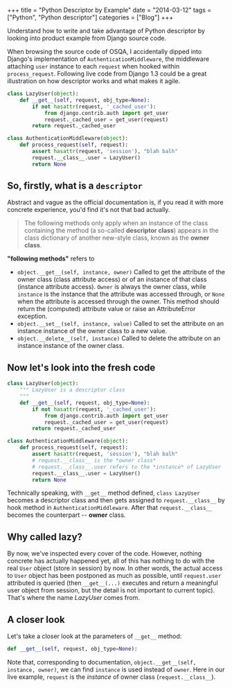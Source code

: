 +++
title = "Python Descriptor by Example"
date = "2014-03-12"
tags = ["Python", "Python descriptor"]
categories = ["Blog"]
+++

Understand how to write and take advantage of Python descriptor by looking into product example from Django source code.

When browsing the source code of OSQA, I accidentally dipped into Django's implementation of `AuthenticationMiddleware`, the middleware attaching `user` instance to each `request` when hooked within `process_request`. Following live code from Django 1.3 could be a great illustration on how descriptor works and what makes it agile.


```python
class LazyUser(object):
    def __get__(self, request, obj_type=None):
        if not hasattr(request, '_cached_user'):
            from django.contrib.auth import get_user
            request._cached_user = get_user(request)
        return request._cached_user

class AuthenticationMiddleware(object):
    def process_request(self, request):
        assert hasattr(request, 'session'), "blah balh"
        request.__class__.user = LazyUser()
        return None
```


So, firstly, what is a `descriptor`
-----------------------------------

Abstract and vague as the official documentation is, if you read it with more concrete experience, 
you'd find it's not that bad actually.


>The following methods only apply when an instance of the class containing the method (a so-called **descriptor class**) appears in the class dictionary of another new-style class, known as the **owner class**.

**"following methods"** refers to 

- `object.__get__(self, instance, owner)` Called to get the attribute of the owner class (class attribute access) or of an instance of that class (instance attribute access). `Owner` is always the owner class, while `instance` is the instance that the attribute was accessed through, or `None` when the attribute is accessed through the owner. This method should return the (computed) attribute value or raise an AttributeError exception.
- `object.__set__(self, instance, value)` Called to set the attribute on an instance instance of the owner class to a new value.
- `object.__delete__(self, instance)` Called to delete the attribute on an instance instance of the owner class.

Now let's look into the fresh code
----------------------------------

```python
class LazyUser(object):
    """ LazyUser is a descriptor class
    """
    def __get__(self, request, obj_type=None):
        if not hasattr(request, '_cached_user'):
            from django.contrib.auth import get_user
            request._cached_user = get_user(request)
        return request._cached_user

class AuthenticationMiddleware(object):
    def process_request(self, request):
        assert hasattr(request, 'session'), "blah balh"
        # request.__class__ is the *owner class*
        # request.__class__.user refers to the *instance* of LazyUser
        request.__class__.user = LazyUser() 
        return None
```

Technically speaking, with `__get__` method defined, `class LazyUser` becomes a descriptor class and then gets assigned to `request.__class__` by hook method in `AuthenticationMiddleware`. After that `request.__class__` becomes the counterpart -- **owner** class.

Why called lazy?
-----------------

By now, we've inspected every cover of the code. However, nothing concrete has actually happened yet, all of this has nothing to do with the real `User` object (store in session) by now. In other words, the actual access to `User` object has been postponed as much as possible, until `request.user` attributed is queried (then `__get__(...)` executes and return a meaningful user object from session, but the detail is not important to current topic). That's where the name *LazyUser* comes from.

A closer look
--------------

Let's take a closer look at the parameters of `__get__` method:


```python
def __get__(self, request, obj_type=None):
```

Note that, corresponding to documentation, `object.__get__(self, instance, owner)`, we can find `instance` is used instead of `owner`. Here in our live example, `request` is the *instance* of owner class (`request.__class__`).
